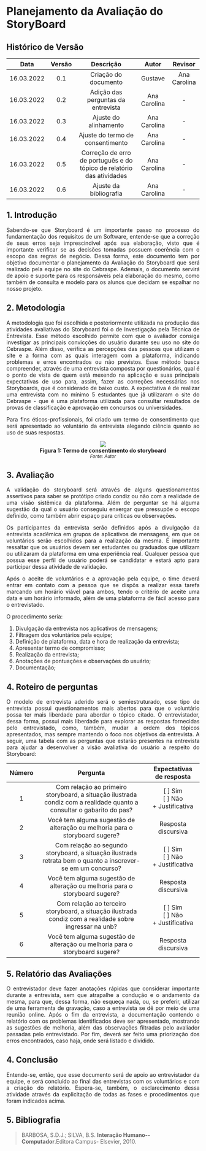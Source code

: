 # Planejamento da Avaliação do StoryBoard

## Histórico de Versão

|    Data    | Versão |      Descrição       |  Autor  |   Revisor    |
| :--------: | :----: | :------------------: | :-----: | :----------: |
| 16.03.2022 |  0.1   | Criação do documento | Gustave | Ana Carolina |
| 16.03.2022 |  0.2   | Adição das perguntas da entrevista | Ana Carolina | - |
| 16.03.2022 |  0.3   | Ajuste do alinhamento | Ana Carolina | - |
| 16.03.2022 |  0.4   | Ajuste do termo de consentimento | Ana Carolina | - |
| 16.03.2022 |  0.5   | Correção de erro de português e do tópico de relatório das atividades | Ana Carolina | - |
| 16.03.2022 |  0.6   | Ajuste da bibliografia | Ana Carolina | - |

## 1. Introdução

<p style="text-align: justify;">Sabendo-se que Storyboard é um importante passo no processo do fundamentação dos requisitos de um Software, entende-se que a correção de seus erros seja imprescindível após sua elaboração, visto que é importante verificar se as decisões tomadas possuem coerência com o escopo das regras de negócio. Dessa forma, este documento tem por objetivo documentar o planejamento da Avaliação do Storyboard que será realizado pela equipe no site do Cebraspe. Ademais, o documento servirá de apoio e suporte para os responsáveis pela elaboração do mesmo, como também de consulta e modelo para os alunos que decidam se espalhar no nosso projeto.
</p>

## 2. Metodologia

<p style="text-align: justify;">A metodologia que foi escolhida e posteriormente utilizada na produção das atividades avaliativas do Storyboard foi o de Investigação pela Técnica de Entrevista. Esse método escolhido permite com que o avaliador consiga investigar as principais convicções do usuário durante seu uso no site do Cebraspe. Além disso, verifica as percepções das pessoas que utilizam o site e a forma com as quais interagem com a plataforma, indicando problemas e erros encontrados ou não previstos. Esse método busca compreender, através de uma entrevista composta por questionários, qual é o ponto de vista de quem está mexendo na aplicação e suas principais expectativas de uso para, assim, fazer as correções necessárias nos Storyboards, que é considerado de baixo custo. A expectativa é de realizar uma entrevista com no mínimo 5 estudantes que já utilizaram o site do Cebraspe - que é uma plataforma utilizada para consultar resultados de provas de classificação e aprovação em concursos ou universidades.
</p>

<p style="text-align: justify;"> Para fins éticos-profissionais, foi criado um termo de consentimento que será apresentado ao voluntário da entrevista alegando ciência quanto ao uso de suas respostas.
</p>

<p align="center">
<img src="https://user-images.githubusercontent.com/49570180/158597015-439ac7fd-3ddd-434b-9a2e-459e7242610d.jpg">
  <br><b>Figura 1: Termo de consentimento do storyboard</b>
  <br><small><i>Fonte: Autor</i></small>
</p>

## 3. Avaliação

<p style="text-align: justify;">A validação do storyboard será através de alguns questionamentos assertivos para saber se protótipo criado condiz ou não com a realidade de uma visão sistêmica da plataforma. Além de perguntar se há alguma sugestão da qual o usuário conseguiu enxergar que pressupõe o escopo definido, como também abrir espaço para críticas ou observações.
</p>

<p style="text-align: justify;">Os participantes da entrevista serão definidos após a divulgação da entrevista acadêmica em grupos de aplicativos de mensagens, em que os voluntários serão escolhidos para a realização da mesma. É importante ressaltar que os usuários devem ser estudantes ou graduados que utilizam ou utilizaram da plataforma em uma experiência real. Qualquer pessoa que possua esse perfil de usuário poderá se candidatar e estará apto para participar dessa atividade de validação.
</p>

<p style="text-align: justify;">Após o aceite de voluntários e a aprovação pela equipe, o time deverá entrar em contato com a pessoa que se dispôs a realizar essa tarefa marcando um horário viável para ambos, tendo o critério de aceite uma data e um horário informado, além de uma plataforma de fácil acesso para o entrevistado.
</p>

<p style="text-align: justify;">O procedimento seria: </p>

1. Divulgação da entrevista nos aplicativos de mensagens;
2. Filtragem dos voluntários pela equipe;
3. Definição de plataforma, data e hora de realização da entrevista;
4. Apresentar termo de compromisso;
5. Realização da entrevista;
6. Anotações de pontuações e observações do usuário;
7. Documentação;

## 4. Roteiro de perguntas

<p style="text-align: justify;">O modelo de entrevista aderido será o semiestruturado, esse tipo de entrevista possui questionamentos mais abertos para que o voluntário possa ter mais liberdade para abordar o tópico citado. O entrevistador, dessa forma, possui mais liberdade para explorar as respostas fornecidas pelo entrevistado, como, também, mudar a ordem dos tópicos apresentados, mas sempre mantendo o foco nos objetivos da entrevista. A seguir, uma tabela com as perguntas que estarão presentes na entrevista para ajudar a desenvolver a visão avaliativa do usuário a respeito do Storyboard:
</p>

| Número | Pergunta |       Expectativas de resposta        |
| :----: | :------: | :-----------------------------------: |
|   1    |  Com relação ao primeiro storyboard, a situação ilustrada condiz com a realidade quanto a consultar o gabarito do pas?     | [ ] Sim<br>[ ] Não<br>+ Justificativa |
|   2    |    Você tem alguma sugestão de alteração ou melhoria para o storyboard sugere?     |          Resposta discursiva          |
|   3    |    Com relação ao segundo storyboard, a situação ilustrada retrata bem o quanto a inscrever-se em um concurso?     | [ ] Sim<br>[ ] Não<br>+ Justificativa |
|   4    |    Você tem alguma sugestão de alteração ou melhoria para o storyboard sugere?     |          Resposta discursiva          |
|   5    |    Com relação ao terceiro storyboard, a situação ilustrada condiz com a realidade sobre ingressar na unb?     | [ ] Sim<br>[ ] Não<br>+ Justificativa |
|   6    |    Você tem alguma sugestão de alteração ou melhoria para o storyboard sugere?    |          Resposta discursiva          |

## 5. Relatório das Avaliações

<p style="text-align: justify;">O entrevistador deve fazer anotações rápidas que considerar importante durante a entrevista, sem que atrapalhe a condução e o andamento da mesma, para que, dessa forma, não esqueça nada, ou, se preferir, utilizar de uma ferramenta de gravação, caso a entrevista se dê por meio de uma reunião online. Após o fim da entrevista, a documentação contendo o relatório com os problemas identificados deve ser apresentado, mostrando as sugestões de melhoria, além das observações filtradas pelo avaliador passadas pelo entrevistado. Por fim, deverá ser feito uma priorização dos erros encontrados, caso haja, onde será listado e dividido.
</p>

## 4. Conclusão

<p style="text-align: justify;">Entende-se, então, que esse documento será de apoio ao entrevistador da equipe, e será concluído ao final das entrevistas com os voluntários e com a criação do relatório. Espera-se, também, o esclarecimento dessa atividade através da explicitação de todas as fases e procedimentos que foram indicados acima.
</p>

## 5. Bibliografia

> BARBOSA, S.D.J.; SILVA, B.S. **Interação Humano--Computador**.Editora Campus- Elsevier, 2010.
